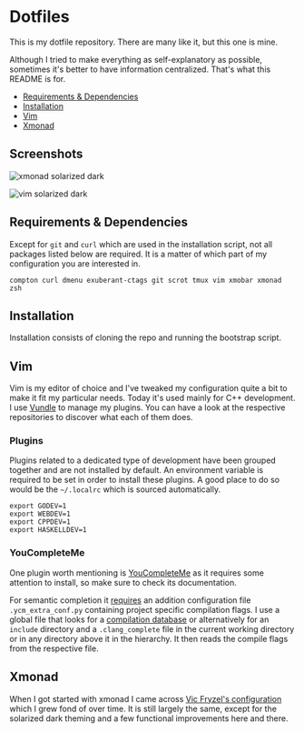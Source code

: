 # Dotfiles

This is my dotfile repository. There are many like it, but this one is mine.

Although I tried to make everything as self-explanatory as possible, sometimes
it's better to have information centralized. That's what this README is for.

 - [Requirements & Dependencies](#requirements--dependencies)
 - [Installation](#installation)
 - [Vim](#vim)
 - [Xmonad](#xmonad)

## Screenshots

![xmonad solarized dark](http://i.imgur.com/yYW8VRb.png)

![vim solarized dark](http://i.imgur.com/Hf0jbYL.png)

## Requirements & Dependencies

Except for `git` and `curl` which are used in the installation script, not all packages listed below are required. It is a matter of which part of my configuration you are interested in.

```
compton curl dmenu exuberant-ctags git scrot tmux vim xmobar xmonad zsh
```

## Installation

Installation consists of cloning the repo and running the bootstrap script.

## Vim

Vim is my editor of choice and I've tweaked my configuration quite a bit to
make it fit my particular needs. Today it's used mainly for C++ development. I
use [Vundle](https://github.com/VundleVim/Vundle.vim) to manage my plugins. You
can have a look at the respective repositories to discover what each of them
does.

### Plugins

Plugins related to a dedicated type of development have been grouped together and
are not installed by default. An environment variable is required to be set in order
to install these plugins. A good place to do so would be the `~/.localrc` which is sourced
automatically.

```
export GODEV=1
export WEBDEV=1
export CPPDEV=1
export HASKELLDEV=1
```

### YouCompleteMe

One plugin worth mentioning is
[YouCompleteMe](https://github.com/Valloric/YouCompleteMe) as it requires some
attention to install, so make sure to check its documentation.

For semantic completion it
[requires](https://github.com/Valloric/YouCompleteMe#c-family-semantic-completion-engine-usage)
an addition configuration file `.ycm_extra_conf.py` containing project specific
compilation flags. I use a global file that looks for a [compilation
database](http://clang.llvm.org/docs/JSONCompilationDatabase.html) or
alternatively for an `include` directory and a `.clang_complete` file in the
current working directory or in any directory above it in the hierarchy. It
then reads the compile flags from the respective file.

## Xmonad

When I got started with xmonad I came across [Vic Fryzel's
configuration](https://github.com/vicfryzel/xmonad-config) which I grew fond of
over time. It is still largely the same, except for the solarized dark theming
and a few functional improvements here and there.
